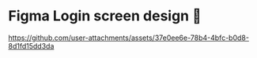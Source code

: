 
# Figma Login screen design 📱

https://github.com/user-attachments/assets/37e0ee6e-78b4-4bfc-b0d8-8d1fd15dd3da

